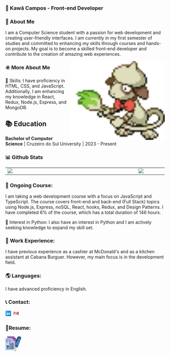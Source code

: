 ### 👋 Kawã Campos - Front-end Developer

### 📖 About Me
I am a Computer Science student with a passion for web development and creating user-friendly interfaces. I am currently in my first semester of studies and committed to enhancing my skills through courses and hands-on projects. My goal is to become a skilled front-end developer and contribute to the creation of amazing web experiences.
<br/>


 
  <img align="right" alt="GIF"  src="./images/smeargle.gif" width="300px">

### ☣️ More About Me

🚀 Skills: 
I have proficiency in HTML, CSS, and JavaScript. Additionally, I am enhancing my knowledge in React, Redux, Node.js, Express, and MongoDB.


## 📚 Education
**Bachelor of Computer Science** | Cruzeiro do Sul University | 2023 - Present
<br>

### 📊 Github Stats
<center>
  <table>
    <tr>
        <td><img width="400px" align="left" src="https://camo.githubusercontent.com/8d93a9bce39150cae9d2e01f7a1ddb58895e7c7398ae57cf557005afa612e93e/68747470733a2f2f6769746875622d726561646d652d73746174732e76657263656c2e6170702f6170692f746f702d6c616e67732f3f757365726e616d653d4b61776143616d706f7326686964653d68746d6c266c61796f75743d636f6d70616374267468656d653d6461726b" /></td>
        <td><img width="495px" align="left" src="https://github-readme-stats.vercel.app/api?username=KawaCampos&theme=dark&count_private=true"/></td>
    </tr>   
  </table>
</center>  

### 🌱 Ongoing Course:
I am taking a web development course with a focus on JavaScript and TypeScript. The course covers front-end and back-end (Full Stack) topics using Node.js, Express, noSQL, React, hooks, Redux, and Design Patterns. I have completed 6% of the course, which has a total duration of 146 hours.

🐍 Interest in Python:
I also have an interest in Python and I am actively seeking knowledge to expand my skill set.

### 💼 Work Experience: 
I have previous experience as a cashier at McDonald's and as a kitchen assistant at Cabana Burguer. However, my main focus is in the development field.
<br>

### 🌎 Languages:
I have advanced proficiency in English.
<br>

### 📞 Contact:
<a target="_blank" href="https://www.linkedin.com/in/kaw%C3%A3-campos-703495266/"><img src="images/linkedin (3).png" alt="linkedin" width="20px" ></a>
<a target="_blank" href="mailto:kawacampos030@gmail.com" ><img src="images/gmail (2).png" alt="gmail" width="20px" ></a>

### 📝Resume:
<a target="_blank" href="https://drive.google.com/file/d/1NRbwn_Zq2yj11-qISXJvhNYUrm5K1OBL/view?usp=sharing" ><img src="images/curriculos.png" alt="curriculo" width="50px" ></a>




